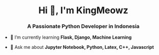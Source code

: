 <h1 align="center">Hi 👋, I'm KingMeowz</h1>
<h3 align="center">A Passionate Python Developer in Indonesia</h3>

- 🌱 I’m currently learning **Flask, Django, Machine Learning**

- 💬 Ask me about **Jupyter Notebook, Python, Latex, C++, Javascript**

